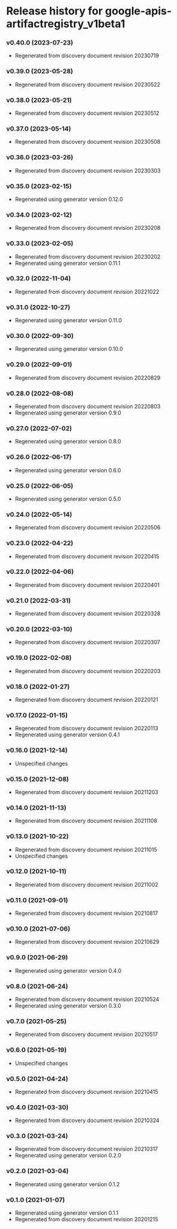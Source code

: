 # Release history for google-apis-artifactregistry_v1beta1

### v0.40.0 (2023-07-23)

* Regenerated from discovery document revision 20230719

### v0.39.0 (2023-05-28)

* Regenerated from discovery document revision 20230522

### v0.38.0 (2023-05-21)

* Regenerated from discovery document revision 20230512

### v0.37.0 (2023-05-14)

* Regenerated from discovery document revision 20230508

### v0.36.0 (2023-03-26)

* Regenerated from discovery document revision 20230303

### v0.35.0 (2023-02-15)

* Regenerated using generator version 0.12.0

### v0.34.0 (2023-02-12)

* Regenerated from discovery document revision 20230208

### v0.33.0 (2023-02-05)

* Regenerated from discovery document revision 20230202
* Regenerated using generator version 0.11.1

### v0.32.0 (2022-11-04)

* Regenerated from discovery document revision 20221022

### v0.31.0 (2022-10-27)

* Regenerated using generator version 0.11.0

### v0.30.0 (2022-09-30)

* Regenerated using generator version 0.10.0

### v0.29.0 (2022-09-01)

* Regenerated from discovery document revision 20220829

### v0.28.0 (2022-08-08)

* Regenerated from discovery document revision 20220803
* Regenerated using generator version 0.9.0

### v0.27.0 (2022-07-02)

* Regenerated using generator version 0.8.0

### v0.26.0 (2022-06-17)

* Regenerated using generator version 0.6.0

### v0.25.0 (2022-06-05)

* Regenerated using generator version 0.5.0

### v0.24.0 (2022-05-14)

* Regenerated from discovery document revision 20220506

### v0.23.0 (2022-04-22)

* Regenerated from discovery document revision 20220415

### v0.22.0 (2022-04-06)

* Regenerated from discovery document revision 20220401

### v0.21.0 (2022-03-31)

* Regenerated from discovery document revision 20220328

### v0.20.0 (2022-03-10)

* Regenerated from discovery document revision 20220307

### v0.19.0 (2022-02-08)

* Regenerated from discovery document revision 20220203

### v0.18.0 (2022-01-27)

* Regenerated from discovery document revision 20220121

### v0.17.0 (2022-01-15)

* Regenerated from discovery document revision 20220113
* Regenerated using generator version 0.4.1

### v0.16.0 (2021-12-14)

* Unspecified changes

### v0.15.0 (2021-12-08)

* Regenerated from discovery document revision 20211203

### v0.14.0 (2021-11-13)

* Regenerated from discovery document revision 20211108

### v0.13.0 (2021-10-22)

* Regenerated from discovery document revision 20211015
* Unspecified changes

### v0.12.0 (2021-10-11)

* Regenerated from discovery document revision 20211002

### v0.11.0 (2021-09-01)

* Regenerated from discovery document revision 20210817

### v0.10.0 (2021-07-06)

* Regenerated from discovery document revision 20210629

### v0.9.0 (2021-06-29)

* Regenerated using generator version 0.4.0

### v0.8.0 (2021-06-24)

* Regenerated from discovery document revision 20210524
* Regenerated using generator version 0.3.0

### v0.7.0 (2021-05-25)

* Regenerated from discovery document revision 20210517

### v0.6.0 (2021-05-19)

* Unspecified changes

### v0.5.0 (2021-04-24)

* Regenerated from discovery document revision 20210415

### v0.4.0 (2021-03-30)

* Regenerated from discovery document revision 20210324

### v0.3.0 (2021-03-24)

* Regenerated from discovery document revision 20210317
* Regenerated using generator version 0.2.0

### v0.2.0 (2021-03-04)

* Regenerated using generator version 0.1.2

### v0.1.0 (2021-01-07)

* Regenerated using generator version 0.1.1
* Regenerated from discovery document revision 20201215

